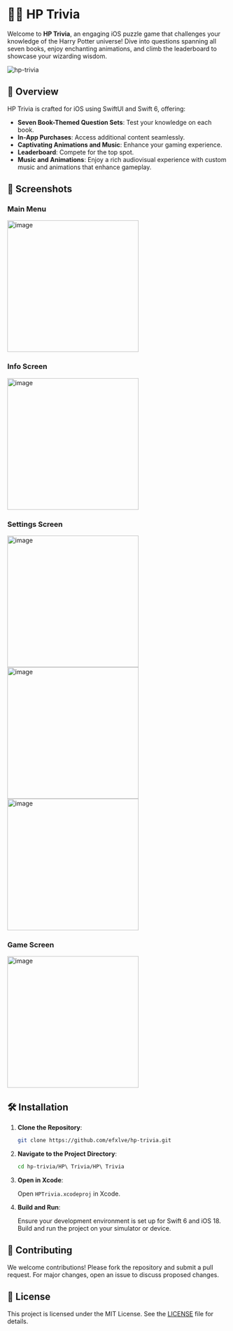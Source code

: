 # 🧙‍♂️ HP Trivia

Welcome to **HP Trivia**, an engaging iOS puzzle game that challenges your knowledge of the Harry Potter universe! Dive into questions spanning all seven books, enjoy enchanting animations, and climb the leaderboard to showcase your wizarding wisdom.

![hp-trivia](https://github.com/user-attachments/assets/55c08b5b-c245-4ef0-887a-3142ad6fbc65)

## 📖 Overview

HP Trivia is crafted for iOS using SwiftUI and Swift 6, offering:

- **Seven Book-Themed Question Sets**: Test your knowledge on each book.
- **In-App Purchases**: Access additional content seamlessly.
- **Captivating Animations and Music**: Enhance your gaming experience.
- **Leaderboard**: Compete for the top spot.
- **Music and Animations**: Enjoy a rich audiovisual experience with custom music and animations that enhance gameplay.

## 📱 Screenshots

### Main Menu
<img width="300" alt="image" src="https://github.com/user-attachments/assets/191a2417-40d2-4c2f-968a-1e8ba451e5f8">

### Info Screen
<img width="300" alt="image" src="https://github.com/user-attachments/assets/607fbc2b-566b-4dd7-9056-495d5f1ba5a1">

### Settings Screen
<img width="300" alt="image" src="https://github.com/user-attachments/assets/1130e118-c5a0-4a57-a0c8-0d0c89d7deb0">
<img width="300" alt="image" src="https://github.com/user-attachments/assets/9c700b3f-833a-4388-974a-9bb5fbdf254a">
<img width="300" alt="image" src="https://github.com/user-attachments/assets/ed8df7a1-a099-4f41-b689-0d6e4a7c660e">

### Game Screen
<img width="300" alt="image" src="">

## 🛠️ Installation

1. **Clone the Repository**:

   ```bash
   git clone https://github.com/efxlve/hp-trivia.git
   ```

2. **Navigate to the Project Directory**:

   ```bash
   cd hp-trivia/HP\ Trivia/HP\ Trivia
   ```

3. **Open in Xcode**:

   Open `HPTrivia.xcodeproj` in Xcode.

4. **Build and Run**:

   Ensure your development environment is set up for Swift 6 and iOS 18. Build and run the project on your simulator or device.

## 🤝 Contributing

We welcome contributions! Please fork the repository and submit a pull request. For major changes, open an issue to discuss proposed changes.

## 📄 License

This project is licensed under the MIT License. See the [LICENSE](../LICENSE) file for details.